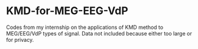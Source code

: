 # KMD-for-MEG-EEG-VdP

Codes from my internship on the applications of KMD method to MEG/EEG/VdP types of signal.
Data not included because either too large or for privacy.
